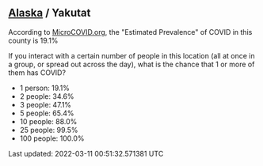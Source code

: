 
## [Alaska](/united-states/alaska) / Yakutat

According to [MicroCOVID.org](http://microcovid.org),
the "Estimated Prevalence" of COVID in this county is 19.1%

If you interact with a certain number of people in this location
(all at once in a group, or spread out across the day), what is the chance that
1 or more of them has COVID?

- 1 person: 19.1%
- 2 people: 34.6%
- 3 people: 47.1%
- 5 people: 65.4%
- 10 people: 88.0%
- 25 people: 99.5%
- 100 people: 100.0%

Last updated: 2022-03-11 00:51:32.571381 UTC

